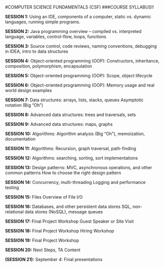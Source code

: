 #COMPUTER SCIENCE FUNDAMENTALS (CSF)
###COURSE SYLLABUS!!

**SESSION 1:**
Using an IDE, components of a computer, static vs. 
dynamic languages, running simple programs. 


**SESSION 2:**
Java programming overview – compiled vs. interpreted language, variables, control-flow, loops, functions

**SESSION 3:**
Source control, code reviews, naming conventions, debugging in IDEA, intro to data structures


**SESSION 4:**
Object-oriented programming (OOP): Constructors, inheritance, composition, polymorphism, encapsulation

**SESSION 5:**
Object-oriented programming (OOP): Scope, object lifecycle


**SESSION 6:**
Object-oriented programming (OOP): Memory usage and real world design examples


**SESSION 7:**
Data structures: arrays, lists, stacks, queues
Asymptotic notation (Big “Oh”)


**SESSION 8:**
Advanced data structures: trees and traversals, sets


**SESSION 9:**
Advanced data structures: maps, graphs


**SESSION 10:**
Algorithms: Algorithm analysis (Big “Oh”), memoization, documentation


**SESSION 11:**
Algorithms: Recursion, graph traversal, path-finding


**SESSION 12:**
Algorithms: searching, sorting, sort implementations


**SESSION 13:**
Design patterns: MVC, asynchronous operations, and other common patterns
How to choose the right design pattern


**SESSION 14:**
Concurrency, multi-threading
Logging and performance testing


**SESSION 15:**
Files
Overview of File I/O


**SESSION 16:**
Databases, and other persistent data stores
SQL, non-relational data stores (NoSQL), message queues


**SESSION 17:**
Final Project Workshop
Guest Speaker or Site Visit


**SESSION 18:**
Final Project Workshop
Hiring Workshop


**SESSION 19:**
Final Project Workshop


**SESSION 20:**
Next Steps, TA Content


**(SESSION 21):**
September 4: Final presentations
